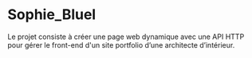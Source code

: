 # Sophie_Bluel
Le projet consiste à créer une page web dynamique avec une API HTTP pour gérer le front-end d'un site portfolio d’une architecte d’intérieur. 
